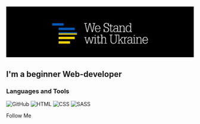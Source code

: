[![Header](https://github.com/Maksym-Maleiev/Maksym-Maleiev/blob/main/assets/logo.jpg)](https://prytulafoundation.org/)

## I'm a beginner Web-developer

### Languages and Tools

![GitHub](https://img.shields.io/badge/-GitHub-075cb2?style=for-the-badge&logo=github)
![HTML](https://img.shields.io/badge/-HTML-075cb2?style=for-the-badge&logo=html5)
![CSS](https://img.shields.io/badge/-CSS-075cb2?style=for-the-badge&logo=css3)
![SASS](https://img.shields.io/badge/-SASS-075cb2?style=for-the-badge&logo=sass)

Follow Me
